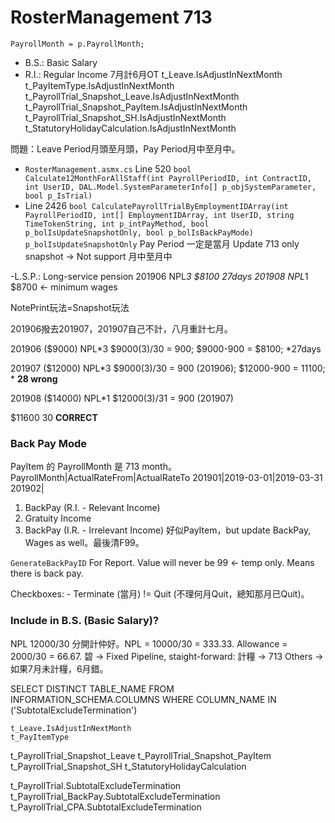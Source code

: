 # RosterManagement 713
`PayrollMonth = p.PayrollMonth;`
- B.S.: Basic Salary
- R.I.: Regular Income
7月計6月OT
t_Leave.IsAdjustInNextMonth
t_PayItemType.IsAdjustInNextMonth
t_PayrollTrial_Snapshot_Leave.IsAdjustInNextMonth
t_PayrollTrial_Snapshot_PayItem.IsAdjustInNextMonth
t_PayrollTrial_Snapshot_SH.IsAdjustInNextMonth
t_StatutoryHolidayCalculation.IsAdjustInNextMonth

問題：Leave Period月頭至月頭，Pay Period月中至月中。
- `RosterManagement.asmx.cs` Line 520 `bool Calculate12MonthForAllStaff(int PayrollPeriodID, int ContractID, int UserID, DAL.Model.SystemParameterInfo[] p_objSystemParameter, bool p_IsTrial)`
- Line 2426 `bool CalculatePayrollTrialByEmploymentIDArray(int PayrollPeriodID, int[] EmploymentIDArray, int UserID, string TimeTokenString, int p_intPayMethod, bool p_bolIsUpdateSnapshotOnly, bool p_bolIsBackPayMode)` `p_bolIsUpdateSnapshotOnly` Pay Period 一定是當月 Update 713 only snapshot -> Not support 月中至月中

-L.S.P.: Long-service pension
201906  NPL*3 $8100  27days
201908  NPL*1 $8700 <- minimum wages

NotePrint玩法=Snapshot玩法

201906撥去201907，201907自己不計，八月重計七月。

201906  ($9000) NPL*3 $9000(3)/30 = 900; $9000-900 = $8100; *27days

201907  ($12000)  NPL*3 $9000(3)/30 = 900 (201906); $12000-900 = 11100; * **28 wrong**

201908 ($14000) NPL*1 $12000(3)/31  = 900 (201907)

$11600 30 **CORRECT**

### Back Pay Mode
PayItem 的 PayrollMonth 是 713 month。
PayrollMonth|ActualRateFrom|ActualRateTo
201901|2019-03-01|2019-03-31
201902|
1. BackPay (R.I. - Relevant Income)
2. Gratuity Income
3. BackPay (I.R. - Irrelevant Income)
好似PayItem，but update BackPay, Wages as well。最後清F99。

`GenerateBackPayID` For Report. Value will never be 99 <- temp only. Means there is back pay.

Checkboxes: - Terminate (當月) != Quit (不理何月Quit，總知那月已Quit)。

### Include in B.S. (Basic Salary)?
NPL 12000/30 分開計仲好。NPL = 10000/30 = 333.33. Allowance = 2000/30 = 66.67.
碧 -> Fixed Pipeline, staight-forward: 計糧 -> 713
Others -> 如果7月未計糧，6月錯。

SELECT DISTINCT TABLE_NAME 
    FROM INFORMATION_SCHEMA.COLUMNS
    WHERE COLUMN_NAME IN ('SubtotalExcludeTermination')

	t_Leave.IsAdjustInNextMonth
	t_PayItemType
t_PayrollTrial_Snapshot_Leave
t_PayrollTrial_Snapshot_PayItem
t_PayrollTrial_Snapshot_SH
t_StatutoryHolidayCalculation

t_PayrollTrial.SubtotalExcludeTermination
t_PayrollTrial_BackPay.SubtotalExcludeTermination
t_PayrollTrial_CPA.SubtotalExcludeTermination
